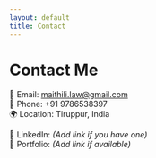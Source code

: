 ```yaml
---
layout: default
title: Contact
---
```


# Contact Me

📧 Email: [maithili.law@gmail.com](mailto:maithili.law@gmail.com)  
📱 Phone: +91 9786538397  
🌍 Location: Tiruppur, India  

💼 LinkedIn: *(Add link if you have one)*  
📝 Portfolio: *(Add link if available)*  
